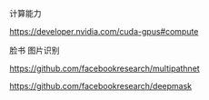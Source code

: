 计算能力

[https:\/\/developer.nvidia.com\/cuda-gpus\#compute](https://developer.nvidia.com/cuda-gpus#compute)

脸书 图片识别

[https:\/\/github.com\/facebookresearch\/multipathnet](https://github.com/facebookresearch/multipathnet)

[https:\/\/github.com\/facebookresearch\/deepmask](https://github.com/facebookresearch/deepmask)

